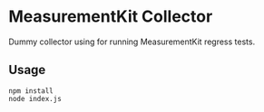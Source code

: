 # MeasurementKit Collector

Dummy collector using for running MeasurementKit regress tests.

## Usage

```
npm install
node index.js
```
